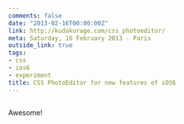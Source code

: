 ```yaml
---
comments: false
date: "2013-02-16T00:00:00Z"
link: http://kudakurage.com/css_photoeditor/
meta: Saturday, 16 February 2013 - Paris
outside_link: true
tags:
- css
- ios6
- experiment
title: CSS PhotoEditor for new features of iOS6
---
```


<a href="http://kudakurage.com/css_photoeditor/"><img src="http://designisinthecode.com/images/posts/css-photo-editor-for-ios6.jpg" alt="" /></a>

Awesome!